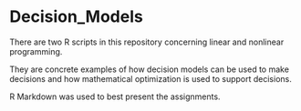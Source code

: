 # Decision_Models
There are two R scripts in this repository concerning linear and nonlinear programming.

They are concrete examples of how decision models can be used to make decisions and how mathematical optimization is used to support decisions.

R Markdown was used to best present the assignments.
